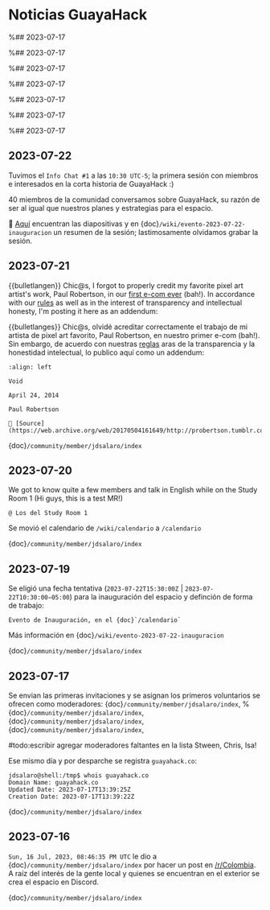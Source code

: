 
# Noticias GuayaHack

%## 2023-07-17 

%## 2023-07-17 

%## 2023-07-17 

%## 2023-07-17 

%## 2023-07-17 

%## 2023-07-17 

%## 2023-07-17 

## 2023-07-22

Tuvimos el `Info Chat #1` a las `10:30 UTC-5`; la primera sesión con miembros e interesados en la corta historia de GuayaHack :)

40 miembros de la comunidad conversamos sobre GuayaHack, su razón de ser al igual que nuestros planes y estrategias para el espacio. 

🔗 [Aquí](https://docs.google.com/presentation/d/1XGSP-HqtYPwPGY5DA3UhNoBB67kpEpaIyJpYF7Sg7P4/edit?usp=sharing) encuentran las diapositivas y en {doc}`/wiki/evento-2023-07-22-inauguracion` un resumen de la sesión; lastimosamente olvidamos grabar la sesión. 

## 2023-07-21 

{{bulletlangen}} Chic@s, I forgot to properly credit my favorite pixel art artist's work, Paul Robertson, in our [first e-com ever](https://mailchi.mp/c1cbba08678d/guayahack-tecnologa-y-comunidad?e=f843635f13) (bah!). In accordance with our [rules](https://guayahack.co/community/rules/#x01) as well as in the interest of transparency and intellectual honesty, I'm posting it here as an addendum:

{{bulletlanges}} Chic@s, olvidé acreditar correctamente el trabajo de mi artista de pixel art favorito, Paul Robertson, en nuestro primer e-com (bah!). Sin embargo, de acuerdo con nuestras [reglas](https://guayahack.co/community/rules/#x01) aras de la transparencia y la honestidad intelectual, lo publico aquí como un addendum:

```{figure} noticias.md-data/2023-07-21-paul-robertson-void.gif
:align: left

Void

April 24, 2014

Paul Robertson

🔗 [Source](https://web.archive.org/web/20170504161649/http://probertson.tumblr.com/post/83661041853/void)
```

{doc}`/community/member/jdsalaro/index`

## 2023-07-20 

We got to know quite a few members and talk in English while on the Study Room 1 (Hi guys, this is a test MR!)

`@ Los del Study Room 1`

Se movió el calendario de `/wiki/calendario` a `/calendario`

{doc}`/community/member/jdsalaro/index`

## 2023-07-19 

Se eligió una fecha tentativa (`2023‐07‐22T15:30:00Z` | `2023‐07‐22T10:30:00−05:00`) para la inauguración del espacio y definción de forma de trabajo: 

```{figure} noticias.md-data/2023-07-19-evento-inauguracion.png
Evento de Inauguración, en el {doc}`/calendario`
```

Más información en {doc}`/wiki/evento-2023-07-22-inauguracion`


{doc}`/community/member/jdsalaro/index`

## 2023-07-17 

Se envian las primeras invitaciones y se asignan los primeros voluntarios se ofrecen como moderadores: {doc}`/community/member/jdsalaro/index`, 
%{doc}`/community/member/jdsalaro/index`, {doc}`/community/member/jdsalaro/index`, {doc}`/community/member/jdsalaro/index`, 

#todo:escribir agregar moderadores faltantes en la lista Stween, Chris, Isa!

Ese mismo día y por desparche se registra `guayahack.co`:

```console
jdsalaro@shell:/tmp$ whois guayahack.co
Domain Name: guayahack.co
Updated Date: 2023-07-17T13:39:25Z
Creation Date: 2023-07-17T13:39:22Z

```

{doc}`/community/member/jdsalaro/index`

## 2023-07-16 

`Sun, 16 Jul, 2023, 08:46:35 PM UTC` le dio a {doc}`/community/member/jdsalaro/index` por hacer un post en [/r/Colombia](https://www.reddit.com/r/Colombia/comments/151fkiz/con_una_prima_y_un_amigo_armaremos_un_grupo_de/). A raíz del interés de la gente local y quienes se encuentran en el exterior se crea el espacio en Discord.

{doc}`/community/member/jdsalaro/index`

